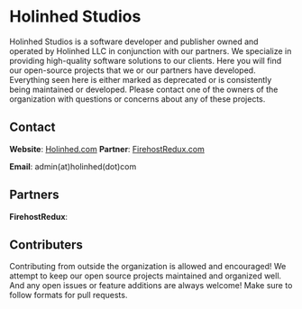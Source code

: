 # Holinhed Studios

Holinhed Studios is a software developer and publisher owned and operated by Holinhed LLC in conjunction with our partners. We specialize in providing high-quality software solutions to our clients. Here you will find our open-source projects that we or our partners have developed. Everything seen here is either marked as deprecated or is consistently being maintained or developed. Please contact one of the owners of the organization with questions or concerns about any of these projects. 

## Contact

**Website**: [Holinhed.com](https://holinhed.com)
**Partner**: [FirehostRedux.com](https://firehostredux.com)

**Email**: admin(at)holinhed(dot)com

## Partners

**FirehostRedux**: 

## Contributers

Contributing from outside the organization is allowed and encouraged! We attempt to keep our open source projects maintained and organized well. And any open issues or feature additions are always welcome! Make sure to follow formats for pull requests.


